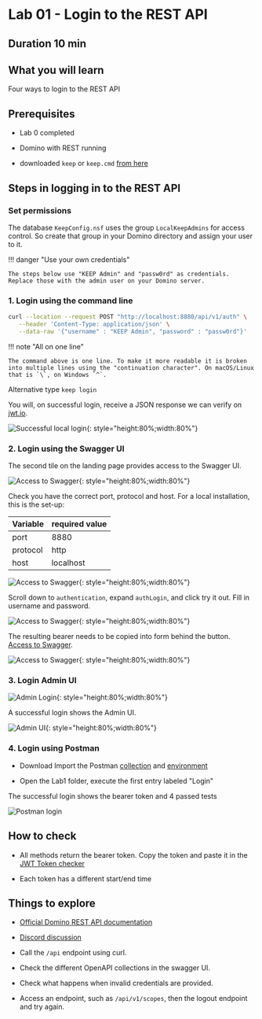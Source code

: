 # Lab 01 - Login to the REST API

## Duration 10 min

## What you will learn

Four ways to login to the REST API

## Prerequisites

- Lab 0 completed
- Domino with REST running

- downloaded `keep` or `keep.cmd` [from here](downloadindex.md)

## Steps in logging in to the REST API

### Set permissions

The database `KeepConfig.nsf` uses the group `LocalKeepAdmins` for access control. So create that group in your Domino directory and assign your user to it.

!!! danger "Use your own credentials"

    The steps below use "KEEP Admin" and "passw0rd" as credentials.
    Replace those with the admin user on your Domino server.

### 1. Login using the command line

```bash
curl --location --request POST "http://localhost:8880/api/v1/auth" \
   --header 'Content-Type: application/json' \
   --data-raw '{"username" : "KEEP Admin", "password" : "passw0rd"}'
```

!!! note "All on one line"

    The command above is one line. To make it more readable it is broken
    into multiple lines using the "continuation character". On macOS/Linux
    that is `\`, on Windows `^`.

Alternative type `keep login`

You will, on successful login, receive a JSON response we can verify on [jwt.io](https://jwt.io/).

![Successful local login](img/localLogin.png){: style="height:80%;width:80%"}

### 2. Login using the Swagger UI

The second tile on the landing page provides access to the Swagger UI.

![Access to Swagger](img/swagger1.png){: style="height:80%;width:80%"}

Check you have the correct port, protocol and host. For a local installation, this is the set-up:

| Variable | required value |
| -------- | -------------- |
| port     | 8880           |
| protocol | http           |
| host     | localhost      |

![Access to Swagger](img/swagger2.png){: style="height:80%;width:80%"}

Scroll down to `authentication`, expand `authLogin`, and click try it out. Fill in username and password.

![Access to Swagger](img/swagger3.png){: style="height:80%;width:80%"}

The resulting bearer needs to be copied into form behind the button. [Access to Swagger](img/swagger4.png).

![Access to Swagger](img/swagger5.png){: style="height:80%;width:80%"}

### 3. Login Admin UI

![Admin Login](img/AdminLogin.png){: style="height:80%;width:80%"}

A successful login shows the Admin UI.

![Admin UI](img/AdminUI.png){: style="height:80%;width:80%"}

### 4. Login using Postman

- Download Import the Postman [collection](../downloads/dachnug2023.postman_collection.json) and [environment](../downloads/dachnug2023.postman_environment.json)

- Open the Lab1 folder, execute the first entry labeled "Login"

The successful login shows the bearer token and 4 passed tests

![Postman login](img/PostmanLogin.png)

## How to check

- All methods return the bearer token. Copy the token and paste it in the [JWT Token checker](https://jwt.io/)

- Each token has a different start/end time

## Things to explore

- [Official Domino REST API documentation](https://opensource.hcltechsw.com/Domino-rest-api/index.html)

- [Discord discussion](https://discord.com/invite/jmRHpDRnH4)

- Call the `/api` endpoint using curl.
- Check the different OpenAPI collections in the swagger UI.
- Check what happens when invalid credentials are provided.
- Access an endpoint, such as `/api/v1/scopes`, then the logout endpoint and try again.
